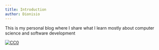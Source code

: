```yaml
---
title: Introduction
author: Dionisio
---
```


This is my personal blog where I share what I learn mostly about computer science and software development

[![CC0](https://img.shields.io/badge/license-CC0-0a0a0a.svg?style=flat&colorA=0a0a0a)](https://creativecommons.org/publicdomain/zero/1.0/)
